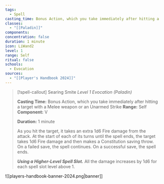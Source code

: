 ```yaml
---
tags:
  - Spell
casting_time: Bonus Action, which you take immediately after hitting a target with a Melee weapon or an Unarmed Strike
classes:
  - "[[Paladin]]"
components:
concentration: false
duration: 1 minute
icon: LiWand2
level: 1
range: Self
ritual: false
schools:
  - Evocation
sources: 
  - "[[Player's Handbook 2024]]"
---
```

>[!spell-callout] Searing Smite
>_Level 1 Evocation (Paladin)_
>
>**Casting Time:** Bonus Action, which you take immediately after hitting a target with a Melee weapon or an Unarmed Strike
>**Range:** Self
>**Component:** V
>
>**Duration:** 1 minute
>
>As you hit the target, it takes an extra 1d6 Fire damage from the attack. At the start of each of its turns until the spell ends, the target takes 1d6 Fire damage and then makes a Constitution saving throw. On a failed save, the spell continues. On a successful save, the spell ends.
>
>**_Using a Higher-Level Spell Slot._** All the damage increases by 1d6 for each spell slot level above 1.


![[players-handbook-banner-2024.png|banner]]